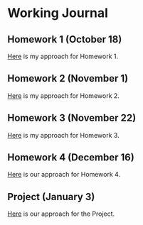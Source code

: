 # Working Journal

## Homework 1 (October 18)

[Here](/homework1/homework1.html) is my approach for Homework 1.

## Homework 2 (November 1)

[Here](/homework2/homework2.html) is my approach for Homework 2.

## Homework 3 (November 22)

[Here](/homework3/homework3.html) is my approach for Homework 3.

## Homework 4 (December 16)

[Here](https://bu-ie-582.github.io/fall19-barsssk/HW4/HW4.html) is our approach for Homework 4.

## Project (January 3)

[Here](/project/IE582-Project.html) is our approach for the Project.
